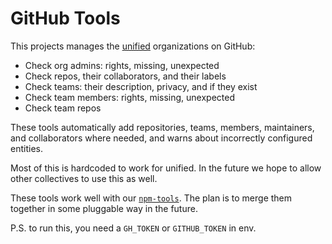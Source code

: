 # GitHub Tools

This projects manages the [unified][] organizations on GitHub:

*   Check org admins: rights, missing, unexpected
*   Check repos, their collaborators, and their labels
*   Check teams: their description, privacy, and if they exist
*   Check team members: rights, missing, unexpected
*   Check team repos

These tools automatically add repositories, teams, members, maintainers, and
collaborators where needed, and warns about incorrectly configured entities.

Most of this is hardcoded to work for unified.
In the future we hope to allow other collectives to use this as well.

These tools work well with our [`npm-tools`][npm-tools].
The plan is to merge them together in some pluggable way in the future.

P.S. to run this, you need a `GH_TOKEN` or `GITHUB_TOKEN` in env.

[unified]: https://github.com/unifiedjs

[npm-tools]: https://github.com/unifiedjs/npm-tools
